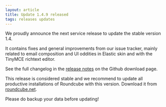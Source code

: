 ```yaml
---
layout: article
title: Update 1.4.9 released
tags: releases updates
---
```

We proudly announce the next service release to update the stable version 1.4.

It contains fixes and general improvements from our issue tracker, mainly related to
email composition and UI oddities in Elastic skin and with the TinyMCE richtext editor.

See the full changelog in the [release notes](https://github.com/roundcube/roundcubemail/releases/tag/1.4.9) on the Github download page.

This release is considered stable and we recommend to update all productive installations
of Roundcube with this version. Download it from [roundcube.net](https://roundcube.net/download).

Please do backup your data before updating!
